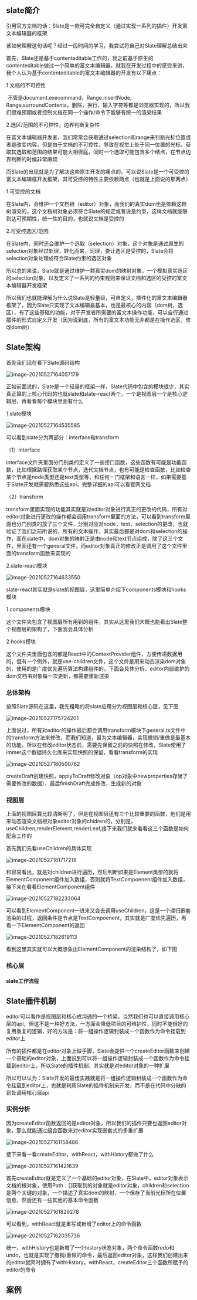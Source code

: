 ## slate简介

引用官方文档的话：Slate是一款可完全自定义（通过实现一系列的插件）开发富文本编辑器的框架

该如何理解这句话呢？经过一段时间的学习，我尝试将自己对Slate理解总结出来

首先，Slate还是基于contenteditable工作的，我之前基于原生的contenteditable做过一个简单的富文本编辑器，就我在开发过程中的感受来讲，我个人认为基于contenteditable的富文本编辑器的开发有以下痛点：

1.文档的不可控性

​	不管是document.execommand，Range.insertNode, Range.surroundContents，删除，换行，输入字符等都是浏览器实现的，所以我们很难预期或者控制文档在同一个操作/命令下能够有统一的渲染结果

2.选区/范围的不可控性，边界判断复杂性

​	在富文本编辑器开发者，我们常常会获取通过selection和range来判断光标位置或者是改变内容，但是由于文档的不可控性，导致在视觉上处于同一位置的光标，获取其选取和范围的结果可能大相径庭，同时一个选取可能包含多个结点，在节点边界判断的时候非常麻烦

而Slate的出现就是为了解决这些原生开发的痛点的。可以说Slate是一个可受控的富文本编辑框开发框架，其可受控的特性主要依赖两点（也就是上面说的那两点）

1.可受控的文档

​	在Slate内，会维护一个文档树（editor）对象，而我们的真实dom也是依赖这颗树渲染的，这个文档树对象必须符合Slate的规定或者说是约束，这样文档就能够到达可预期性，统一性的目的，也就说文档是受控的

2.可受控选区/范围

​	在Slate内，同时还会维护一个选取（selection）对象，这个对象是通过原生的selection对象经过处理，转化而来，同理，要让选区是受控的，Slate会将selection对象处理成符合Slate约束的选区对象

所以总的来说，Slate就是通过维护一颗真实dom的映射对象，一个模拟真实选区的selection对象，以及定义了一系列的约束规则来保证文档和选区的受控的富文本编辑器开发框架

所以我们也就能理解为什么说Slate是轻量级，可自定义，插件化的富文本编辑器框架了，因为Slate只实现了文本编辑最基本，也是最核心的内容（dom树，选区），有了这些基础的功能，对于开发者所需要的富文本操作功能，可以自行通过插件的形式自定义开发（因为说到底，所有的富文本功能无非都是在操作选区，修改dom树）

## Slate架构

首先我们现在看下Slate源码结构

![image-20210527164057179](https://i.loli.net/2021/05/27/CQuidmjo6VIEzPl.png)

正如前面说的，Slate是一个轻量的框架一样，Slate代码中包含的模块很少，其实真正算的上核心代码的也就slate和slate-react两个，一个是视图层一个是核心逻辑层，再看看每个模块里面有什么

1.slate模块

![image-20210527164535585](https://i.loli.net/2021/05/27/LilHfMPJF24zCAg.png)

可以看到slate分为两部分：interface和transform

（1）interface

​	interface文件夹里面分门别类的定义了一些接口函数，这些函数有可能是功能函数，比如根据路径获取某个节点，迭代文档节点，也有可能是检查函数，比如检查某个节点是node类型还是text类型等，和任何一门框架和语言一样，如果需要基于Slate开发就需要熟悉这些api，完整详细的api可以看官网文档

（2）transform

​	transform里面实现的功能其实就是对editor对象进行真正的更改的代码，所有对editor对象进行更改的操作都会调用transform里面的方法，可以看到transform里面也分门别类的放了三个文件，分别对应对node，text，selection的更改，也就验证了我们之前所说的，所有的文本操作，其实最后都是对dom和selection的操作，而在slate中，dom对象的映射正是由node和text节点组成，除了这三个文件，里面还有一个general文件，而editor对象真正的修改正是调用了这个文件里面的transform函数来实现的

2.slate-react模块

![image-20210527164633550](https://i.loli.net/2021/05/27/EYiOtq3vnRs9lez.png)

slate-react其实就是slate的视图层，这里简单介绍下components模块和hooks模块

1.components模块

​	这个文件夹包含了视图层所有用到的组件，其实从这里我们大概也能看出Slate整个视图层的架构了，下面我会具体分析

2.hooks模块

​	这个文件夹里面包含的都是React中的ContextProvider组件，方便传递数据用的，但有一个例外，就是use-children文件，这个文件是用来动态渲染dom对象的，使用的是广度优先遍历算法构建组件的，下面会具体分析，editor内部维护的dom文档书对象每一次更新，都需要重新渲染

### 总体架构

按照Slate源码在这里，我先粗略的将slate应用分为视图层和核心层，见下图

![image-20210527175724201](https://i.loli.net/2021/05/27/JBzaeolsqQ1U9hF.png)

上面说过，所有对editor的操作最后都会调用transform模块下general.ts文件中的transform方法来修改，而我们知道，最为文本编辑器，实现撤销/重做是最基本的功能，所以在修改editor状态前，需要先保留之前的快照在修改，Slate使用了immer这个数据持久化库来实现快照的保留，看看transform的实现

![image-20210527180500762](https://i.loli.net/2021/05/27/1LB3UPdnlHcCjhi.png)

createDraft创建快照，applyToDraft修改对象（op对象中newproperties存储了需要修改的数据），最后finishDraft完成修改，生成新的对象

### 视图层

上面的视图层算比较清晰明了，但是在视图层还有三个比较重要的函数，他们是用来动态渲染文档根对象editor对象的chidren的，分别是，useChildren,renderElement,renderLeaf,接下来我们就来看看这三个函数是如何配合工作的

首先我们先看useChildren的具体实现

![image-20210527181717218](https://i.loli.net/2021/05/27/Es95iQHa37OrJG1.png)

和容易看出，就是对children进行遍历，然后判断如果是Element类型的就将ElementComponent组件加入数组，否则就将TextCompoenent组件加入数组，接下来在看看ElementComponent组件

![image-20210527182233064](https://i.loli.net/2021/05/27/aysfSRA4GFQBn5N.png)

可以看到ElementComponent一进来又会去调用useChildren，这是一个递归嵌套渲染的过程，返回条件是节点是TextCompoenent，其实就是广度优先遍历，再看一下ElementComponent的返回

![image-20210527182619113](https://i.loli.net/2021/05/27/vhFkCgcXV64WOHI.png)

看到这里其实就可以大概想象出ElementComponent的渲染结构了，如下图



### 核心层

#### slate工作流程







## Slate插件机制

editor可以看作是视图层和核心成沟通的一个桥梁，当然我们也可以直接调用核心层的api，但这不是一种好方法，一方面会降低项目的可维护性，同时不能很好的复用重复的逻辑，好的方法是：将一组操作逻辑封装成一个函数作为命令挂载到editor上

所有的插件都是在editor对象上做手脚，Slate会提供一个createEditor函数来创建一个基础的editor对象，上面说到可以将一组操作逻辑封装成一个函数作为命令挂载到editor上，所以Slate的插件机制，其实就是对editor对象的一种扩展

所以可以认为：Slate开发的最佳实践就是将一组操作逻辑封装成一个函数作为命令挂载到editor上，也就是利用Slate的插件机制来开发，而不是在代码中分散的到处调用核心层api

### 实例分析

因为createEditor函数返回的是editor对象，所以我们的插件只要也返回editor对象，那么就能通过组合函数来对editor实现嵌套式的多重扩展

![image-20210527161158486](https://i.loli.net/2021/05/27/a39YwbT5U1KDXvy.png)

接下来看一看createEditor，withReact，withHistory都做了什么

![image-20210527161421639](https://i.loli.net/2021/05/27/6AEJIYMVryxZe2i.png)

首先createEditor就是定义了一个基础的editor对象，在Slate中，editor对象表示文档的根对象，使用Path：[]获取到的对象就是editor对象，children和selection是两个关键的对象，一个描述了真实dom的映射，一个保存了当前光标所在位置信息，然后还有一些其他的基本命令函数

![image-20210527161829278](https://i.loli.net/2021/05/27/glOFtoSRIEn6Grd.png)

可以看到，withReact就是重写或新增了editor上的命令函数

![image-20210527162035736](https://i.loli.net/2021/05/27/T3Nxz2CFtEfVG7W.png)

统一，withHistory也是新增了一个history状态对象，两个命令函数redo和undo，也就是实现了撤销/重做的命令，最后返回editor对象，这样我们创建出来的editor就同时拥有了withHistory，withReact，createEditor三个函数所赋予的editor的命令

## 案例







